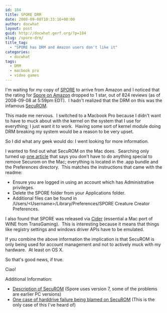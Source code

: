 ```yaml
---
id: 184
title: SPORE DRM
date: 2008-09-08T10:33:16+00:00
author: docwhat
layout: post
guid: http://docwhat.gerf.org/?p=184
slug: /spore-drm/
title_tag:
  - "SPORE has DRM and Amazon users don't like it"
categories:
  - docwhat
tags:
  - DRM
  - macbook pro
  - video games
---
```

I'm waiting for my copy of <a href="http://www.spore.com/">SPORE</a> to arrive from Amazon and I noticed that the rating for <a name="evtst|a|B000FKBCX4" href="http://www.amazon.com/Electronic-Arts-15352-Spore/dp/B000FKBCX4%3FSubscriptionId%3D02E5W5871AJF7PMMMS82%26tag%3Dws%26linkCode%3Dxm2%26camp%3D2025%26creative%3D165953%26creativeASIN%3DB000FKBCX4">Spore on Amazon</a> dropped to 1 star, out of 824 reviews (as of 2008-09-08 at 5:59pm EDT).  I hadn't realized that the DRM on this was the infamous <a href="http://en.wikipedia.org/wiki/SecuROM">SecuROM</a>.

This made me nervous.  I switched to a Macbook Pro because I didn't want to have to muck about with the kernel on the system that I use for everything; I just want it to work.  Having some sort of kernel module doing DRM breaking my system would be a reason to be very upset.

So I did what any geek would do: I went looking for more information.

I wanted to find out what SecuROM on the Mac does.  Searching only turned up <a href="http://securom.mustbedestroyed.org/phorum/viewtopic.php?f=8&amp;t=84&amp;p=701">one article</a> that says you don't have to do anything special to remove Securom on the Mac; everything is located in the .app bundle and the Preferences directory.  This matches the instructions that came with the readme:
<ul>
	<li>Ensure you are logged in using an account which has Administrative privileges.</li>
	<li>Delete the SPORE folder from your Applications folder.</li>
	<li>Additional files can be found in /Users/&lt;Username&gt;/Library/Preferences/SPORE Creature Creator Preferences.</li>
</ul>
I also found that SPORE was released via <a href="http://www.transgaming.com/products/cider/">Cider</a> (essential a Mac port of WINE from TransGaming).  This is interesting because it means that things like registry settings and windows driver APIs have to be emulated.

If you combine the above information the implication is that SecuROM is only being used for account management and not to actively muck with my hardware.  At least on OS X.

So that's good news, if true.

Ciao!

Additional Information:
<ul>
	<li><a href="http://reclaimyourgame.com/index.php?option=com_content&amp;view=article&amp;id=52&amp;Itemid=13">Description of SecuROM</a> (Spore uses version 7, some of the problems are earlier PC versions)</li>
	<li><a href="http://forums.ea.com/mboards/thread.jspa?threadID=378657&amp;tstart=0&amp;start=251">One case of harddrive failure being blamed on SecuROM</a> (This is the only case of this I've heard of)</li>
</ul>